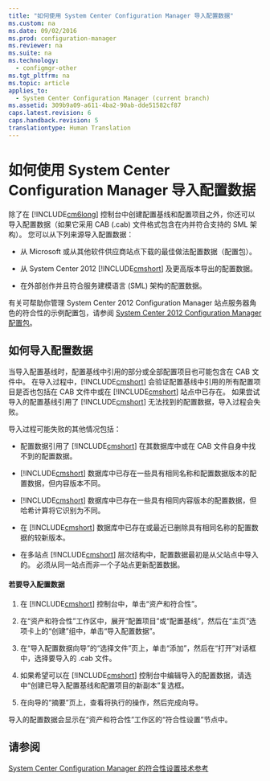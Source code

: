 ```yaml
---
title: "如何使用 System Center Configuration Manager 导入配置数据"
ms.custom: na
ms.date: 09/02/2016
ms.prod: configuration-manager
ms.reviewer: na
ms.suite: na
ms.technology: 
  - configmgr-other
ms.tgt_pltfrm: na
ms.topic: article
applies_to: 
  - System Center Configuration Manager (current branch)
ms.assetid: 309b9a09-a611-4ba2-90ab-dde51582cf87
caps.latest.revision: 6
caps.handback.revision: 5
translationtype: Human Translation
---
```

# 如何使用 System Center Configuration Manager 导入配置数据
除了在 [!INCLUDE[cm6long](../LocTest/includes/cm6long_md.md)] 控制台中创建配置基线和配置项目之外，你还可以导入配置数据（如果它采用 CAB \(.cab\) 文件格式包含在内并符合支持的 SML 架构）。 您可以从下列来源导入配置数据：  
  
-   从 Microsoft 或从其他软件供应商站点下载的最佳做法配置数据（配置包）。  
  
-   从 System Center 2012 [!INCLUDE[cmshort](../LocTest/includes/cmshort_md.md)] 及更高版本导出的配置数据。  
  
-   在外部创作并且符合服务建模语言 \(SML\) 架构的配置数据。  
  
 有关可帮助你管理 System Center 2012 Configuration Manager 站点服务器角色的符合性的示例配置包，请参阅 [System Center 2012 Configuration Manager 配置包](http://www.microsoft.com/en-us/download/details.aspx?id=30710&WT.mc_id=rss_alldownloads_all)。  
  
## 如何导入配置数据  
 当导入配置基线时，配置基线中引用的部分或全部配置项目也可能包含在 CAB 文件中。 在导入过程中，[!INCLUDE[cmshort](../LocTest/includes/cmshort_md.md)] 会验证配置基线中引用的所有配置项目是否也包括在 CAB 文件中或在 [!INCLUDE[cmshort](../LocTest/includes/cmshort_md.md)] 站点中已存在。 如果尝试导入的配置基线引用了 [!INCLUDE[cmshort](../LocTest/includes/cmshort_md.md)] 无法找到的配置数据，导入过程会失败。  
  
 导入过程可能失败的其他情况包括：  
  
-   配置数据引用了 [!INCLUDE[cmshort](../LocTest/includes/cmshort_md.md)] 在其数据库中或在 CAB 文件自身中找不到的配置数据。  
  
-   [!INCLUDE[cmshort](../LocTest/includes/cmshort_md.md)] 数据库中已存在一些具有相同名称和配置数据版本的配置数据，但内容版本不同。  
  
-   [!INCLUDE[cmshort](../LocTest/includes/cmshort_md.md)] 数据库中已存在一些具有相同内容版本的配置数据，但哈希计算将它识别为不同。  
  
-   在 [!INCLUDE[cmshort](../LocTest/includes/cmshort_md.md)] 数据库中已存在或最近已删除具有相同名称的配置数据的较新版本。  
  
-   在多站点 [!INCLUDE[cmshort](../LocTest/includes/cmshort_md.md)] 层次结构中，配置数据最初是从父站点中导入的。 必须从同一站点而非一个子站点更新配置数据。  
  
#### 若要导入配置数据  
  
1.  在 [!INCLUDE[cmshort](../LocTest/includes/cmshort_md.md)] 控制台中，单击“资产和符合性”。  
  
2.  在“资产和符合性”工作区中，展开“配置项目”或“配置基线”，然后在“主页”选项卡上的“创建”组中，单击“导入配置数据”。  
  
3.  在“导入配置数据向导”的“选择文件”页上，单击“添加”，然后在“打开”对话框中，选择要导入的 .cab 文件。  
  
4.  如果希望可以在 [!INCLUDE[cmshort](../LocTest/includes/cmshort_md.md)] 控制台中编辑导入的配置数据，请选中“创建已导入配置基线和配置项目的新副本”复选框。  
  
5.  在向导的“摘要”页上，查看将执行的操作，然后完成向导。  
  
 导入的配置数据会显示在“资产和符合性”工作区的“符合性设置”节点中。  
  
## 请参阅  
 [System Center Configuration Manager 的符合性设置技术参考](../LocTest/Compliance-settings-technical-reference-for-System-Center-Configuration-Manager.md)